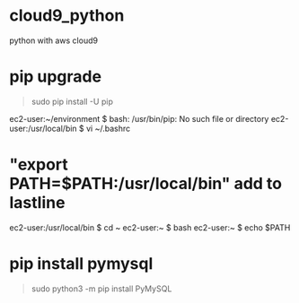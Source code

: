# cloud9_python
python with aws cloud9

# pip upgrade
> sudo pip install -U pip

ec2-user:~/environment $ bash: /usr/bin/pip: No such file or directory
ec2-user:/usr/local/bin $ vi ~/.bashrc
# "export PATH=$PATH:/usr/local/bin" add to lastline

ec2-user:/usr/local/bin $ cd ~
ec2-user:~ $ bash
ec2-user:~ $ echo $PATH

# pip install pymysql
> sudo python3 -m pip install PyMySQL 

